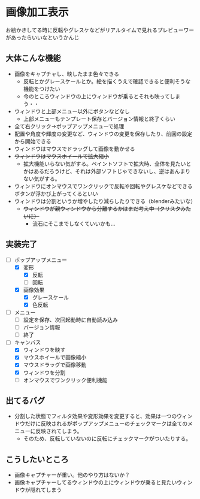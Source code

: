 # 画像加工表示

お絵かきしてる時に反転やグレスケなどがリアルタイムで見れるプレビューワーがあったらいいなというかんじ

## 大体こんな機能

* 画像をキャプチャし、映したまま色々できる
  * 反転とかグレースケールとか。絵を描くうえで確認できると便利そうな機能をつけたい
  * 今のところウィンドウの上にウィンドウが乗るとそれも映ってしまう・・
* ウィンドウと上部メニュー以外にボタンなどなし
  * 上部メニューもテンプレート保存とバージョン情報と終了くらい
* 全て右クリック→ポップアップメニューで処理
* 配置や角度や輝度の変更など、ウィンドウの変更を保存したり、前回の設定から開始できる
* ウィンドウはマウスでドラッグして画像を動かせる
* ~~ウィンドウはマウスホイールで拡大縮小~~
  * 拡大機能いらない気がする。ペイントソフトで拡大時、全体を見たいとかはあるだろうけど、それは外部ソフトじゃできないし、逆はあんまりない気がする。
* ウィンドウにオンマウスでワンクリックで反転や回転やグレスケなどできるボタンが浮かび上がってくるといい
* ウィンドウは分割というか増やしたり減らしたりできる（blenderみたいな）
  * ~~ウィンドウが親ウィンドウから分離するかはまだ考え中（クリスタみたいに）~~
    * 流石にそこまでしなくていいかも…

## 実装完了

- [ ] ポップアップメニュー
  - [x] 変形
    - [x] 反転
    - [ ] 回転
  - [x] 画像効果
    - [x] グレースケール
    - [x] 色反転
- [ ] メニュー
  - [ ] 設定を保存、次回起動時に自動読み込み
  - [ ] バージョン情報
  - [ ] 終了
- [ ] キャンバス
  - [x] ウィンドウを映す
  - [x] マウスホイールで画像縮小
  - [x] マウスドラッグで画像移動
  - [x] ウィンドウを分割
  - [ ] オンマウスでワンクリック便利機能

## 出てるバグ

* 分割した状態でフィルタ効果や変形効果を変更すると、効果は一つのウィンドウだけに反映されるがポップアップメニューのチェックマークは全てのメニューに反映されてしまう。
  * そのため、反転していないのに反転にチェックマークがついたりする。

## こうしたいところ

* 画像キャプチャーが重い。他のやり方はないか？
* 画像キャプチャーしてるウィンドウの上にウィンドウが乗ると見たいウィンドウが隠れてしまう

